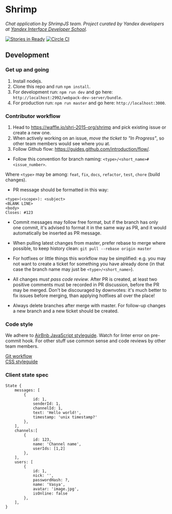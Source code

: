 # Shrimp
_Chat application by ShrimpJS team. Project curated by Yandex developers at [Yandex Interface Developer School](https://academy.yandex.ru/events/shri/)._

[![Stories in Ready](https://badge.waffle.io/shri-2015-org/shrimp.png?label=ready&title=Ready)](https://waffle.io/shri-2015-org/shrimp)
[![Circle CI](https://circleci.com/gh/shri-2015-org/shrimp/tree/master.svg?style=svg)](https://circleci.com/gh/shri-2015-org/shrimp/tree/master)

## Development

### Get up and going

1. Install nodejs.
2. Clone this repo and run `npm install`.
3. For development run: `npm run dev` and go here: `http://localhost:2992/webpack-dev-server/bundle`.
4. For production run: `npm run master` and go here: `http://localhost:3000`.

### Contributor workflow

1. Head to https://waffle.io/shri-2015-org/shrimp and pick existing issue or create a new one.
2. When actively working on an issue, *move the ticket to "In Progress"*, so other team members would see where you at.
3. Follow Github flow: https://guides.github.com/introduction/flow/.

* Follow this convention for branch naming: `<type>/<short_name>#<issue_number>`.

Where `<type>` may be among: `feat`, `fix`, `docs`, `refactor`, `test`, `chore` (build changes).

* PR message should be formatted in this way:

```
<type>(<scope>): <subject>
<BLANK LINE>
<body>
Closes: #123
```

* Commit messages may follow free format, but if the branch has only one commit, it's advised to format it in the same way as PR, and it would automatically be inserted as PR message.

* When pulling latest changes from master, prefer rebase to merge where possible, to keep history clean: `git pull --rebase origin master`

* For hotfixes or little things this workflow may be simplified: e.g. you may not want to create a ticket for something you have already done (in that case the branch name may just be `<type>/<short_name>`).

* All changes *must pass code review*. After PR is created, at least two positive comments must be recorded in PR discussion, before the PR may be merged. Don't be discouraged by downvotes: it's much better to fix issues before merging, than applying hotfixes all over the place!

* Always delete branches after merge with master. For follow-up changes a new branch and a new ticket should be created.

### Code style

We adhere to [AirBnb JavaScript styleguide](https://github.com/airbnb/javascript). Watch for linter error on pre-commit hook. For other stuff use common sense and code reviews by other team members.

[Git workflow](https://github.com/CSSSR/sputnik/blob/master/Git.md)  
[CSS styleguide](https://github.com/CSSSR/sputnik/blob/master/CSS.md)


### Client state spec

```
State {
	messages: [
		{
			id: 1,
			senderId: 1,
			channelId: 1,
			text: 'Hello world!',
			timestamp: 'unix timestamp?'
		},
	],
	channels:[
		{
			id: 123,
			name: 'Channel name',
			userIds: [1,2]
		},
	],
	users: [
		{
			id: 1,
			nick: '',
			passwordHash: ?,
			name: 'Vasya',
			avatar: 'image.jpg',
			isOnline: false
		},
	],
}
```
